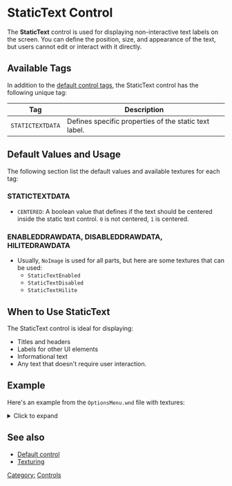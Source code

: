 # StaticText Control

The **StaticText** control is used for displaying non-interactive text labels on the screen. You can define the
position, size, and appearance of the text, but users cannot edit or interact with it directly.

## Available Tags

In addition to the [default control tags](/user.md), the StaticText control has the following unique tag:

| Tag              | Description                                           |
|------------------|-------------------------------------------------------|
| `STATICTEXTDATA` | Defines specific properties of the static text label. |

## Default Values and Usage

The following section list the default values and available textures for each tag:

### STATICTEXTDATA

* `CENTERED`: A boolean value that defines if the text should be centered inside the static text control. `0` is not
  centered, `1` is centered.

### ENABLEDDRAWDATA, DISABLEDDRAWDATA, HILITEDRAWDATA

* Usually, `NoImage` is used for all parts, but here are some textures that can be used:
    * `StaticTextEnabled`
    * `StaticTextDisabled`
    * `StaticTextHilite`

## When to Use StaticText

The StaticText control is ideal for displaying:

* Titles and headers
* Labels for other UI elements
* Informational text
* Any text that doesn't require user interaction.

## Example

Here's an example from the `OptionsMenu.wnd` file with textures:

<details>
<summary>Click to expand</summary>

```nasm
WINDOW
  WINDOWTYPE = STATICTEXT;
  SCREENRECT = UPPERLEFT: 413 316,
               BOTTOMRIGHT: 517 341,
               CREATIONRESOLUTION: 800 600;
  NAME = "OptionsMenu.wnd:StaticTextOnlineIpAddresses";
  STATUS = ENABLED;
  STYLE = STATICTEXT+MOUSETRACK;
  SYSTEMCALLBACK = "[None]";
  INPUTCALLBACK = "[None]";
  TOOLTIPCALLBACK = "[None]";
  DRAWCALLBACK = "[None]";
  FONT = NAME: "Arial", SIZE: 10, BOLD: 0;
  HEADERTEMPLATE = "LabelRegular";
  TOOLTIPDELAY = -1;
  TEXT = "GUI:OnlineIPAddresses";
  TEXTCOLOR = ENABLED:  255 255 255 255, ENABLEDBORDER:  0 0 0 255,
              DISABLED: 192 192 192 255, DISABLEDBORDER: 64 64 64 255,
              HILITE:   128 128 255 255, HILITEBORDER:   0 0 128 255;
  ENABLEDDRAWDATA = IMAGE: StaticTextEnabled, COLOR: 255 0 0 255, BORDERCOLOR: 255 128 128 255,
                    IMAGE: NoImage, COLOR: 255 255 255 0, BORDERCOLOR: 255 255 255 0,
                    IMAGE: NoImage, COLOR: 255 255 255 0, BORDERCOLOR: 255 255 255 0,
                    IMAGE: NoImage, COLOR: 255 255 255 0, BORDERCOLOR: 255 255 255 0,
                    IMAGE: NoImage, COLOR: 255 255 255 0, BORDERCOLOR: 255 255 255 0,
                    IMAGE: NoImage, COLOR: 255 255 255 0, BORDERCOLOR: 255 255 255 0,
                    IMAGE: NoImage, COLOR: 255 255 255 0, BORDERCOLOR: 255 255 255 0,
                    IMAGE: NoImage, COLOR: 255 255 255 0, BORDERCOLOR: 255 255 255 0,
                    IMAGE: NoImage, COLOR: 255 255 255 0, BORDERCOLOR: 255 255 255 0;
  DISABLEDDRAWDATA = IMAGE: StaticTextDisabled, COLOR: 64 64 64 255, BORDERCOLOR: 192 192 192 255,
                     IMAGE: NoImage, COLOR: 255 255 255 0, BORDERCOLOR: 255 255 255 0,
                     IMAGE: NoImage, COLOR: 255 255 255 0, BORDERCOLOR: 255 255 255 0,
                     IMAGE: NoImage, COLOR: 255 255 255 0, BORDERCOLOR: 255 255 255 0,
                     IMAGE: NoImage, COLOR: 255 255 255 0, BORDERCOLOR: 255 255 255 0,
                     IMAGE: NoImage, COLOR: 255 255 255 0, BORDERCOLOR: 255 255 255 0,
                     IMAGE: NoImage, COLOR: 255 255 255 0, BORDERCOLOR: 255 255 255 0,
                     IMAGE: NoImage, COLOR: 255 255 255 0, BORDERCOLOR: 255 255 255 0,
                     IMAGE: NoImage, COLOR: 255 255 255 0, BORDERCOLOR: 255 255 255 0;
  HILITEDRAWDATA = IMAGE: StaticTextHilite, COLOR: 0 128 0 255, BORDERCOLOR: 128 255 128 255,
                   IMAGE: NoImage, COLOR: 255 255 255 0, BORDERCOLOR: 255 255 255 0,
                   IMAGE: NoImage, COLOR: 255 255 255 0, BORDERCOLOR: 255 255 255 0,
                   IMAGE: NoImage, COLOR: 255 255 255 0, BORDERCOLOR: 255 255 255 0,
                   IMAGE: NoImage, COLOR: 255 255 255 0, BORDERCOLOR: 255 255 255 0,
                   IMAGE: NoImage, COLOR: 255 255 255 0, BORDERCOLOR: 255 255 255 0,
                   IMAGE: NoImage, COLOR: 255 255 255 0, BORDERCOLOR: 255 255 255 0,
                   IMAGE: NoImage, COLOR: 255 255 255 0, BORDERCOLOR: 255 255 255 0,
                   IMAGE: NoImage, COLOR: 255 255 255 0, BORDERCOLOR: 255 255 255 0;
  STATICTEXTDATA = CENTERED: 0;
END
```

</details>

## See also

* [Default control](user.md)
* [Texturing](../texturing.md)

[Category:](../Categories.md) [Controls](../Controls.md)
